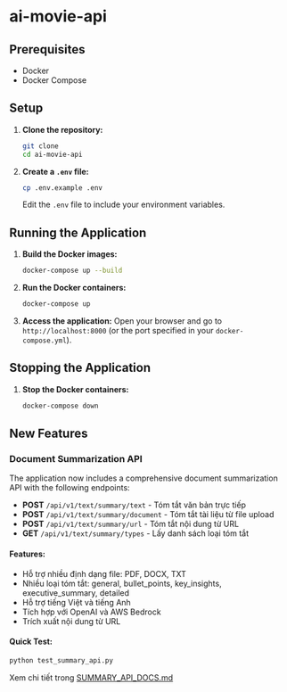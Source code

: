 # ai-movie-api

## Prerequisites
- Docker
- Docker Compose

## Setup

1. **Clone the repository:**
    ```sh
    git clone 
    cd ai-movie-api
    ```

2. **Create a `.env` file:**
    ```sh
    cp .env.example .env
    ```
    Edit the `.env` file to include your environment variables.

## Running the Application

1. **Build the Docker images:**
    ```sh
    docker-compose up --build
    ```

2. **Run the Docker containers:**
    ```sh
    docker-compose up
    ```

3. **Access the application:**
    Open your browser and go to `http://localhost:8000` (or the port specified in your `docker-compose.yml`).

## Stopping the Application

1. **Stop the Docker containers:**
    ```sh
    docker-compose down
    ```
## New Features

### Document Summarization API

The application now includes a comprehensive document summarization API with the following endpoints:

- **POST** `/api/v1/text/summary/text` - Tóm tắt văn bản trực tiếp
- **POST** `/api/v1/text/summary/document` - Tóm tắt tài liệu từ file upload
- **POST** `/api/v1/text/summary/url` - Tóm tắt nội dung từ URL
- **GET** `/api/v1/text/summary/types` - Lấy danh sách loại tóm tắt

#### Features:
- Hỗ trợ nhiều định dạng file: PDF, DOCX, TXT
- Nhiều loại tóm tắt: general, bullet_points, key_insights, executive_summary, detailed
- Hỗ trợ tiếng Việt và tiếng Anh
- Tích hợp với OpenAI và AWS Bedrock
- Trích xuất nội dung từ URL

#### Quick Test:
```bash
python test_summary_api.py
```

Xem chi tiết trong [SUMMARY_API_DOCS.md](SUMMARY_API_DOCS.md)